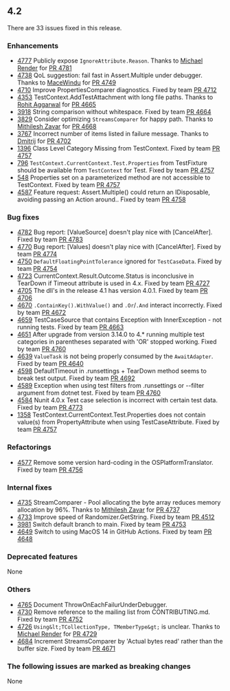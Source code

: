 ## 4.2

There are 33 issues fixed in this release.

### Enhancements

* [4777](https://github.com/nunit/nunit/issues/4777) Publicly expose `IgnoreAttribute.Reason`. Thanks to [Michael Render](https://github.com/RenderMichael) for [PR 4781](https://github.com/nunit/nunit/pull/4781)
* [4738](https://github.com/nunit/nunit/issues/4738) QoL suggestion: fail fast in Assert.Multiple under debugger. Thanks to [MaceWindu](https://github.com/MaceWindu) for [PR 4749](https://github.com/nunit/nunit/pull/4749)
* [4710](https://github.com/nunit/nunit/issues/4710) Improve PropertiesComparer diagnostics. Fixed by team [PR 4712](https://github.com/nunit/nunit/pull/4712)
* [4353](https://github.com/nunit/nunit/issues/4353) TestContext.AddTestAttachment with long file paths. Thanks to [Rohit Aggarwal](https://github.com/Meet2rohit99) for [PR 4665](https://github.com/nunit/nunit/pull/4665)
* [3918](https://github.com/nunit/nunit/issues/3918) String comparison without whitespace. Fixed by team [PR 4664](https://github.com/nunit/nunit/pull/4664)
* [3829](https://github.com/nunit/nunit/issues/3829) Consider optimizing `StreamsComparer` for happy path. Thanks to [Mithilesh Zavar](https://github.com/mithileshz) for [PR 4668](https://github.com/nunit/nunit/pull/4668)
* [3767](https://github.com/nunit/nunit/issues/3767) Incorrect number of items listed in failure message. Thanks to [Dmitrij](https://github.com/iamdmitrij) for [PR 4702](https://github.com/nunit/nunit/pull/4702)
* [1396](https://github.com/nunit/nunit/issues/1396) Class Level Category Missing from TestContext. Fixed by team [PR 4757](https://github.com/nunit/nunit/pull/4757)
* [796](https://github.com/nunit/nunit/issues/796) `TestContext.CurrentContext.Test.Properties` from TestFixture should be available from `TestContext` for Test. Fixed by team [PR 4757](https://github.com/nunit/nunit/pull/4757)
* [548](https://github.com/nunit/nunit/issues/548) Properties set on a parameterized method are not accessible to TestContext. Fixed by team [PR 4757](https://github.com/nunit/nunit/pull/4757)
* [4587](https://github.com/nunit/nunit/issues/4587) Feature request: Assert.Multiple() could return an IDisposable, avoiding passing an Action around.. Fixed by team [PR 4758](https://github.com/nunit/nunit/pull/4758)

### Bug fixes

* [4782](https://github.com/nunit/nunit/issues/4782) Bug report: [ValueSource] doesn't play nice with [CancelAfter]. Fixed by team [PR 4783](https://github.com/nunit/nunit/pull/4783)
* [4770](https://github.com/nunit/nunit/issues/4770) Bug report: [Values] doesn't play nice with [CancelAfter]. Fixed by team [PR 4774](https://github.com/nunit/nunit/pull/4774)
* [4750](https://github.com/nunit/nunit/issues/4750) `DefaultFloatingPointTolerance` ignored for `TestCaseData`. Fixed by team [PR 4754](https://github.com/nunit/nunit/pull/4754)
* [4723](https://github.com/nunit/nunit/issues/4723) CurrentContext.Result.Outcome.Status is inconclusive in TearDown if Timeout attribute is used in 4.x. Fixed by team [PR 4727](https://github.com/nunit/nunit/pull/4727)
* [4705](https://github.com/nunit/nunit/issues/4705) The dll's in the release 4.1 has version 4.0.1. Fixed by team [PR 4706](https://github.com/nunit/nunit/pull/4706)
* [4670](https://github.com/nunit/nunit/issues/4670) `.ContainKey().WithValue()` and `.Or`/`.And` interact incorrectly. Fixed by team [PR 4672](https://github.com/nunit/nunit/pull/4672)
* [4659](https://github.com/nunit/nunit/issues/4659) TestCaseSource that contains Exception with InnerException - not running tests. Fixed by team [PR 4663](https://github.com/nunit/nunit/pull/4663)
* [4651](https://github.com/nunit/nunit/issues/4651) After upgrade from version 3.14.0 to 4.* running multiple test categories in parentheses separated with 'OR' stopped working. Fixed by team [PR 4760](https://github.com/nunit/nunit/pull/4760)
* [4639](https://github.com/nunit/nunit/issues/4639) `ValueTask` is not being properly consumed by the `AwaitAdapter`. Fixed by team [PR 4640](https://github.com/nunit/nunit/pull/4640)
* [4598](https://github.com/nunit/nunit/issues/4598) DefaultTimeout in .runsettings + TearDown method seems to break test output. Fixed by team [PR 4692](https://github.com/nunit/nunit/pull/4692)
* [4589](https://github.com/nunit/nunit/issues/4589) Exception when using test filters from .runsettings or --filter argument from dotnet test. Fixed by team [PR 4760](https://github.com/nunit/nunit/pull/4760)
* [4584](https://github.com/nunit/nunit/issues/4584) Nunit 4.0.x Test case selection is incorrect with certain test data. Fixed by team [PR 4773](https://github.com/nunit/nunit/pull/4773)
* [1358](https://github.com/nunit/nunit/issues/1358) TestContext.CurrentContext.Test.Properties does not contain value(s) from PropertyAttribute when using TestCaseAttribute. Fixed by team [PR 4757](https://github.com/nunit/nunit/pull/4757)

### Refactorings

* [4577](https://github.com/nunit/nunit/issues/4577) Remove some version hard-coding in the OSPlatformTranslator. Fixed by team [PR 4756](https://github.com/nunit/nunit/pull/4756)

### Internal fixes

* [4735](https://github.com/nunit/nunit/issues/4735) StreamComparer - Pool allocating the byte array reduces memory allocation by 96%. Thanks to [Mithilesh Zavar](https://github.com/mithileshz) for [PR 4737](https://github.com/nunit/nunit/pull/4737)
* [4733](https://github.com/nunit/nunit/issues/4733) Improve speed of Randomizer.GetString. Fixed by team [PR 4512](https://github.com/nunit/nunit/pull/4512)
* [3981](https://github.com/nunit/nunit/issues/3981) Switch default branch to main. Fixed by team [PR 4753](https://github.com/nunit/nunit/pull/4753)
* [4649](https://github.com/nunit/nunit/issues/4649) Switch to using MacOS 14 in GitHub Actions. Fixed by team [PR 4648](https://github.com/nunit/nunit/pull/4648)

### Deprecated features

None

### Others

* [4765](https://github.com/nunit/nunit/issues/4765) Document ThrowOnEachFailurUnderDebugger. 
* [4730](https://github.com/nunit/nunit/issues/4730) Remove reference to the mailing list from CONTRIBUTING.md. Fixed by team [PR 4752](https://github.com/nunit/nunit/pull/4752)
* [4726](https://github.com/nunit/nunit/issues/4726) `Using&lt;TCollectionType, TMemberType&gt;` is unclear. Thanks to [Michael Render](https://github.com/RenderMichael) for [PR 4729](https://github.com/nunit/nunit/pull/4729)
* [4684](https://github.com/nunit/nunit/issues/4684) Increment StreamsComparer by 'Actual bytes read' rather than the buffer size. Fixed by team [PR 4671](https://github.com/nunit/nunit/pull/4671)

### The following issues are marked as breaking changes

None

